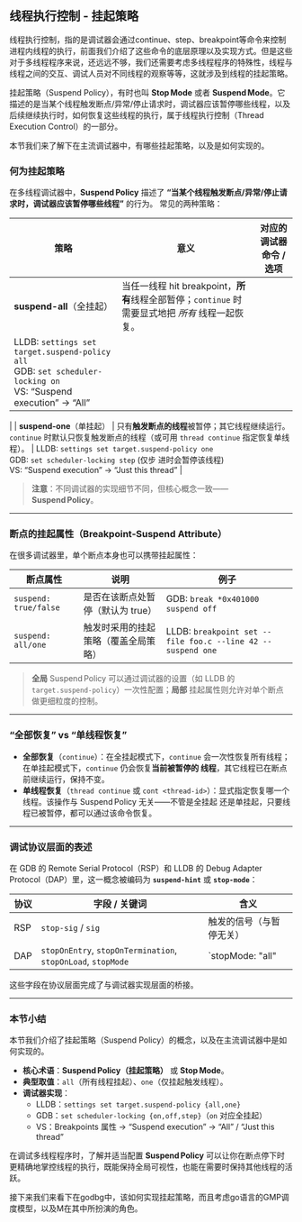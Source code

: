 ## 线程执行控制 - 挂起策略

线程执行控制，指的是调试器会通过continue、step、breakpoint等命令来控制进程内线程的执行，前面我们介绍了这些命令的底层原理以及实现方式。但是这些对于多线程程序来说，还远远不够，我们还需要考虑多线程程序的特殊性，线程与线程之间的交互、调试人员对不同线程的观察等等，这就涉及到线程的挂起策略。

挂起策略（Suspend Policy），有时也叫 **Stop Mode** 或者 **Suspend Mode**。它描述的是当某个线程触发断点/异常/停止请求时，调试器应该暂停哪些线程，以及后续继续执行时，如何恢复这些线程的执行，属于线程执行控制（Thread Execution Control）的一部分。

本节我们来了解下在主流调试器中，有哪些挂起策略，以及是如何实现的。

### 何为挂起策略

在多线程调试器中，**Suspend Policy** 描述了 **“当某个线程触发断点/异常/停止请求时，调试器应该暂停哪些线程”** 的行为。
常见的两种策略：

| 策略 | 意义 | 对应的调试器命令 / 选项 |
|------|------|------------------------|
| **suspend-all**（全挂起） | 当任一线程 hit breakpoint，**所有**线程全部暂停；`continue` 时需要显式地把 *所有* 线程一起恢复。
| LLDB: `settings set target.suspend-policy all`  <br>GDB: `set scheduler-locking on`  <br>VS: “Suspend execution” → “All”
|
| **suspend-one**（单挂起） | 只有**触发断点的线程**被暂停；其它线程继续运行。`continue` 时默认只恢复触发断点的线程（或可用
`thread continue` 指定恢复单线程）。 | LLDB: `settings set target.suspend-policy one` <br>GDB: `set scheduler-locking step` (仅步
进时会暂停该线程) <br>VS: “Suspend execution” → “Just this thread” |

> **注意**：不同调试器的实现细节不同，但核心概念一致——**Suspend Policy**。

---

### 断点的挂起属性（Breakpoint‑Suspend Attribute）

在很多调试器里，单个断点本身也可以携带挂起属性：

| 断点属性 | 说明 | 例子 |
|----------|------|------|
| `suspend: true/false` | 是否在该断点处暂停（默认为 true） | GDB: `break *0x401000 suspend off` |
| `suspend: all/one` | 触发时采用的挂起策略（覆盖全局策略） | LLDB: `breakpoint set --file foo.c --line 42 --suspend one` |

> **全局** Suspend Policy 可以通过调试器的设置（如 LLDB 的 `target.suspend-policy`）一次性配置；**局部** 挂起属性则允许对单个断点
做更细粒度的控制。

---

### “全部恢复” vs “单线程恢复”

- **全部恢复**（`continue`）：在全挂起模式下，`continue` 会一次性恢复所有线程；在单挂起模式下，`continue` 仍会恢复**当前被暂停的
线程**，其它线程已在断点前继续运行，保持不变。
- **单线程恢复**（`thread continue` 或 `cont <thread-id>`）：显式指定恢复哪一个线程。该操作与 Suspend Policy 无关——不管是全挂起
还是单挂起，只要线程已被暂停，都可以通过该命令恢复。

---

### 调试协议层面的表述

在 GDB 的 Remote Serial Protocol（RSP）和 LLDB 的 Debug Adapter Protocol（DAP）里，这一概念被编码为 **`suspend-hint`** 或
**`stop-mode`**：

| 协议 | 字段 / 关键词 | 含义 |
|------|----------------|------|
| RSP  | `stop-sig` / `sig` | 触发的信号（与暂停无关） |
| DAP  | `stopOnEntry`, `stopOnTermination`, `stopOnLoad`, `stopMode` | `stopMode: "all" | "single"` |

这些字段在协议层面完成了与调试器实现层面的桥接。

---

### 本节小结

本节我们介绍了挂起策略（Suspend Policy）的概念，以及在主流调试器中是如何实现的。

- **核心术语**：**Suspend Policy（挂起策略）** 或 **Stop Mode**。
- **典型取值**：`all`（所有线程挂起）、`one`（仅挂起触发线程）。
- **调试器实现**：
  - LLDB：`settings set target.suspend-policy {all,one}`
  - GDB：`set scheduler-locking {on,off,step}`（`on` 对应全挂起）
  - VS：Breakpoints 属性 → “Suspend execution” → “All” / “Just this thread”

在调试多线程程序时，了解并适当配置 **Suspend Policy** 可以让你在断点停下时更精确地掌控线程的执行，既能保持全局可视性，也能在需要时保持其他线程的活跃。

接下来我们来看下在godbg中，该如何实现挂起策略，而且考虑go语言的GMP调度模型，以及M在其中所扮演的角色。
